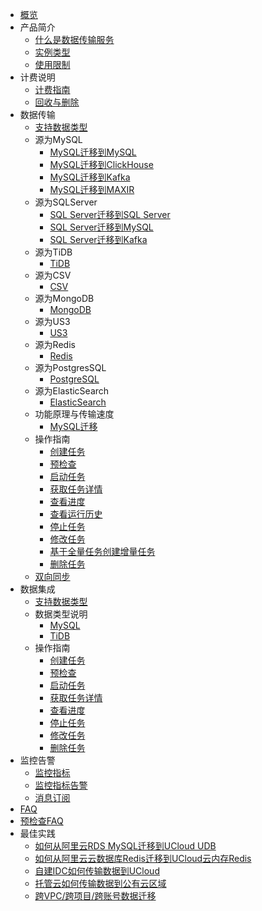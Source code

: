 
* [概览](/udts/README)
* 产品简介
    * [什么是数据传输服务](/udts/introduction/concept)
    * [实例类型](/udts/introduction/instancetype)
    * [使用限制](/udts/introduction/limitation)
* 计费说明  
    * [计费指南](/udts/introduction/billing)
    * [回收与删除](/udts/billing/recycle)
* 数据传输
    * [支持数据类型](/udts/introduction/supporttype)
    * 源为MySQL
        * [MySQL迁移到MySQL](/udts/type/mysql_source/mysql2mysql)
        * [MySQL迁移到ClickHouse](/udts/type/mysql_source/mysql2clickhouse)
        * [MySQL迁移到Kafka](/udts/type/mysql_source/mysql2kafka)
        * [MySQL迁移到MAXIR](/udts/type/mysql_source/mysql2maxir)
    * 源为SQLServer
        * [SQL Server迁移到SQL Server](/udts/type/sqlserver_source/sqlserver2sqlserver)   
        * [SQL Server迁移到MySQL](/udts/type/sqlserver_source/sqlserver2mysql)
        * [SQL Server迁移到Kafka](/udts/type/sqlserver_source/sqlserver2kafka)
    * 源为TiDB
        * [TiDB](/udts/type/tidb)
    * 源为CSV
        * [CSV](/udts/type/csvsource)
    * 源为MongoDB
        * [MongoDB](/udts/type/mongonode)
    * 源为US3
        * [US3](/udts/type/ufilesource)
    * 源为Redis
        * [Redis](/udts/type/redissource)
    * 源为PostgresSQL
        * [PostgreSQL](/udts/type/pgsqlsource)
    * 源为ElasticSearch
        * [ElasticSearch](/udts/type/essource)
    * 功能原理与传输速度
        * [MySQL迁移](/udts/tech/mysql)
    * 操作指南        
        * [创建任务](/udts/guide/createtask)
        * [预检查](/udts/guide/checkconnection)
        * [启动任务](/udts/guide/starttask)
        * [获取任务详情](/udts/guide/getconfig)
        * [查看进度](/udts/guide/getprogress)
        * [查看运行历史](/udts/guide/gethistory)
        * [停止任务](/udts/guide/stoptask)
        * [修改任务](/udts/guide/updatetask)        
        * [基于全量任务创建增量任务](/udts/guide/quickIncremental)
        * [删除任务](/udts/guide/deletetask) 
    * [双向同步](/udts/synchronization)
* 数据集成
    * [支持数据类型](/udts/inti/introduction/supporttype)
    * 数据类型说明
        * [MySQL](/udts/inti/type/mysql)
        * [TiDB](/udts/inti/type/tidb)
    * 操作指南
        * [创建任务](/udts/inti/guide/createtask)
        * [预检查](/udts/inti/guide/precheck)
        * [启动任务](/udts/inti/guide/starttask)               
        * [获取任务详情](/udts/inti/guide/getconfig)
        * [查看进度](/udts/inti/guide/getprogress)
        * [停止任务](/udts/inti/guide/stoptask)
        * [修改任务](/udts/inti/guide/updatetask)
        * [删除任务](/udts/inti/guide/deletetask)
* 监控告警
    * [监控指标](/udts/monitor/monitor)
    * [监控指标告警](/udts/monitor/alarm)
    * [消息订阅](/udts/monitor/notice)
* [FAQ](/udts/faq)
* [预检查FAQ](udts/precheck_faq)
* 最佳实践
    * [如何从阿里云RDS MySQL迁移到UCloud UDB](/udts/practice/alitouclud)
    * [如何从阿里云云数据库Redis迁移到UCloud云内存Redis](/udts/practice/aliredis)
    * [自建IDC如何传输数据到UCloud](/udts/practice/connect)
    * [托管云如何传输数据到公有云区域](/udts/practice/hybrid)
    * [跨VPC/跨项目/跨账号数据迁移](/udts/practice/diffvpc)


